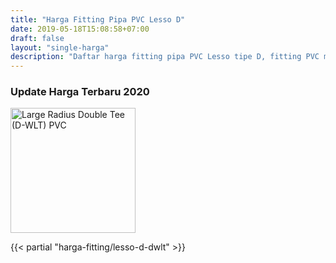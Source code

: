 ```yaml
---
title: "Harga Fitting Pipa PVC Lesso D"
date: 2019-05-18T15:08:58+07:00
draft: false
layout: "single-harga"
description: "Daftar harga fitting pipa PVC Lesso tipe D, fitting PVC murah berkualitas."
---
```


### Update Harga Terbaru 2020

<img src="../img/fitting-pvc/large-radius-double-tee-d-wlt.png" alt="Large Radius Double Tee (D-WLT) PVC" width="200">

{{< partial "harga-fitting/lesso-d-dwlt" >}}